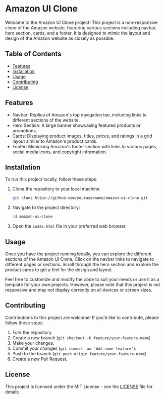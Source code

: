 # Amazon UI Clone

Welcome to the Amazon UI Clone project! This project is a non-responsive clone of the Amazon website, featuring various sections including navbar, hero section, cards, and a footer. It is designed to mimic the layout and design of the Amazon website as closely as possible.

## Table of Contents
- [Features](#features)
- [Installation](#installation)
- [Usage](#usage)
- [Contributing](#contributing)
- [License](#license)

## Features

- Navbar: Replica of Amazon's top navigation bar, including links to different sections of the website.
- Hero Section: A large banner showcasing featured products or promotions.
- Cards: Displaying product images, titles, prices, and ratings in a grid layout similar to Amazon's product cards.
- Footer: Mimicking Amazon's footer section with links to various pages, social media icons, and copyright information.

## Installation

To run this project locally, follow these steps:

1. Clone the repository to your local machine:

   ```bash
   git clone https://github.com/yourusername/amazon-ui-clone.git
   ```

2. Navigate to the project directory:

   ```bash
   cd amazon-ui-clone
   ```

3. Open the `index.html` file in your preferred web browser.

## Usage

Once you have the project running locally, you can explore the different sections of the Amazon UI Clone. Click on the navbar links to navigate to different pages or sections. Scroll through the hero section and explore the product cards to get a feel for the design and layout.

Feel free to customize and modify the code to suit your needs or use it as a template for your own projects. However, please note that this project is not responsive and may not display correctly on all devices or screen sizes.

## Contributing

Contributions to this project are welcome! If you'd like to contribute, please follow these steps:

1. Fork the repository.
2. Create a new branch (`git checkout -b feature/your-feature-name`).
3. Make your changes.
4. Commit your changes (`git commit -am 'Add some feature'`).
5. Push to the branch (`git push origin feature/your-feature-name`).
6. Create a new Pull Request.

## License

This project is licensed under the MIT License - see the [LICENSE](LICENSE) file for details.

